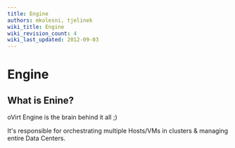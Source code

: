 ```yaml
---
title: Engine
authors: mkolesni, tjelinek
wiki_title: Engine
wiki_revision_count: 4
wiki_last_updated: 2012-09-03
---
```


# Engine

## What is Enine?

oVirt Engine is the brain behind it all ;)

It's responsible for orchestrating multiple Hosts/VMs in clusters & managing entire Data Centers.
